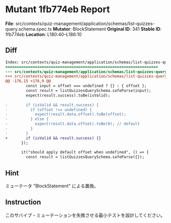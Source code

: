# Mutant 1fb774eb Report

**File**: src/contexts/quiz-management/application/schemas/list-quizzes-query.schema.spec.ts
**Mutator**: BlockStatement
**Original ID**: 341
**Stable ID**: 1fb774eb
**Location**: L180:40–L186:10

## Diff

```diff
Index: src/contexts/quiz-management/application/schemas/list-quizzes-query.schema.spec.ts
===================================================================
--- src/contexts/quiz-management/application/schemas/list-quizzes-query.schema.spec.ts	original
+++ src/contexts/quiz-management/application/schemas/list-quizzes-query.schema.spec.ts	mutated #341
@@ -176,15 +176,9 @@
         const input = offset === undefined ? {} : { offset };
         const result = listQuizzesQuerySchema.safeParse(input);
         expect(result.success).toBe(isValid);
 
-        if (isValid && result.success) {
-          if (offset !== undefined) {
-            expect(result.data.offset).toBe(offset);
-          } else {
-            expect(result.data.offset).toBe(0); // default
-          }
-        }
+        if (isValid && result.success) {}
       });
 
       it("should apply default offset when undefined", () => {
         const result = listQuizzesQuerySchema.safeParse({});
```

## Hint

ミューテータ "BlockStatement" による置換。

## Instruction

このサバイブ・ミューテーションを失敗させる最小テストを設計してください。
